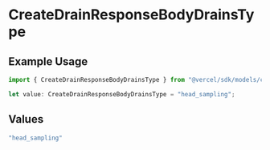 # CreateDrainResponseBodyDrainsType

## Example Usage

```typescript
import { CreateDrainResponseBodyDrainsType } from "@vercel/sdk/models/createdrainop.js";

let value: CreateDrainResponseBodyDrainsType = "head_sampling";
```

## Values

```typescript
"head_sampling"
```